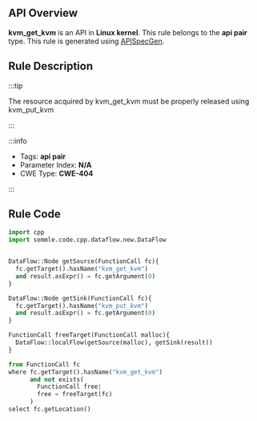 ---
---


## API Overview
**kvm_get_kvm** is an API in **Linux kernel**. This rule belongs to the **api pair** type. This rule is generated using [APISpecGen](../../tools/APISpecGen).
## Rule Description

:::tip

The resource acquired by kvm_get_kvm must be properly released using kvm_put_kvm

:::

:::info

- Tags: **api pair**
- Parameter Index: **N/A**
- CWE Type: **CWE-404**

:::

## Rule Code
```python
import cpp
import semmle.code.cpp.dataflow.new.DataFlow


DataFlow::Node getSource(FunctionCall fc){
  fc.getTarget().hasName("kvm_get_kvm")
  and result.asExpr() = fc.getArgument(0)
}

DataFlow::Node getSink(FunctionCall fc){
  fc.getTarget().hasName("kvm_put_kvm")
  and result.asExpr() = fc.getArgument(0)
}

FunctionCall freeTarget(FunctionCall malloc){
  DataFlow::localFlow(getSource(malloc), getSink(result))
}

from FunctionCall fc
where fc.getTarget().hasName("kvm_get_kvm")
      and not exists(
        FunctionCall free| 
        free = freeTarget(fc)
      )
select fc.getLocation()

    
```